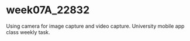 # week07A_22832
Using camera for image capture and video capture. University mobile app class weekly task.
